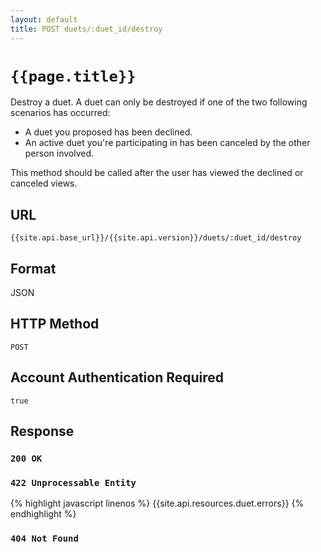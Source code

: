 ```yaml
---
layout: default
title: POST duets/:duet_id/destroy
---
```

# `{{page.title}}`

Destroy a duet.  A duet can only be destroyed if one of the two following scenarios has occurred:

<ul class="text">
  <li>A duet you proposed has been declined.</li>
  <li>An active duet you're participating in has been canceled by the other person involved.</li>
</ul>

This method should be called after the user has viewed the declined or canceled views.

## URL

`{{site.api.base_url}}/{{site.api.version}}/duets/:duet_id/destroy`

## Format

JSON

## HTTP Method

`POST`

## Account Authentication Required

`true`

## Response

### `200 OK`

### `422 Unprocessable Entity`

{% highlight javascript linenos %}
{{site.api.resources.duet.errors}}
{% endhighlight %}

### `404 Not Found`
